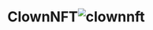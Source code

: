 # ClownNFT![clownnft](https://user-images.githubusercontent.com/121312707/229457703-05a17cd0-24cc-4f37-adf1-038d6c58100e.png)
